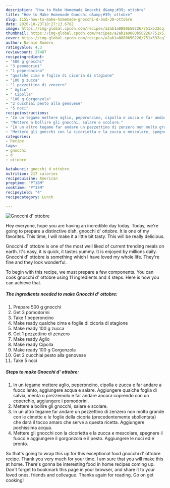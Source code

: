 ```yaml
---
description: "How to Make Homemade Gnocchi d&amp;#39; ottobre"
title: "How to Make Homemade Gnocchi d&amp;#39; ottobre"
slug: 1155-how-to-make-homemade-gnocchi-d-and-39-ottobre
date: 2020-10-23T18:27:13.678Z
image: https://img-global.cpcdn.com/recipes/a2ab1a0880b50226/751x532cq70/gnocchi-d-ottobre-recipe-main-photo.jpg
thumbnail: https://img-global.cpcdn.com/recipes/a2ab1a0880b50226/751x532cq70/gnocchi-d-ottobre-recipe-main-photo.jpg
cover: https://img-global.cpcdn.com/recipes/a2ab1a0880b50226/751x532cq70/gnocchi-d-ottobre-recipe-main-photo.jpg
author: Nannie Romero
ratingvalue: 4.3
reviewcount: 27487
recipeingredient:
- "500 g gnocchi"
- "3 pomodorini"
- "1 peperoncino"
- "qualche cima e foglie di cicoria di stagione"
- "100 g zucca"
- "1 pezzettino di zenzero"
- " Aglio"
- " Cipolla"
- "100 g Gorgonzola"
- "2 cucchiai pesto alla genovese"
- "5 noci"
recipeinstructions:
- "In un tegame mettere aglio, peperoncino, cipolla e zucca e far andare a fuoco lento, aggiungere acqua e salare. Aggiungere qualche foglia di salvia, menta o prezzemolo e far andare ancora coprendo con un coperchio, aggiungere i pomodorini."
- "Mettere a bollire gli gnocchi, salare e scolare."
- "In un altro tegame far andare un pezzettino di zenzero non molto grande con le cimette e le foglie della cicoria (precedentemente sbollentata) che darà il tocco amaro che serve a questa ricetta. Aggiungere pochissima acqua."
- "Mettere gli gnocchi con la cicorietta e la zucca e mescolare, spegnere il fuoco e aggiungere il gorgonzola e il pesto. Aggiungere le noci ed é pronto."
categories:
- Recipe
tags:
- gnocchi
- d
- ottobre

katakunci: gnocchi d ottobre 
nutrition: 217 calories
recipecuisine: American
preptime: "PT18M"
cooktime: "PT33M"
recipeyield: "4"
recipecategory: Lunch

---
```



![Gnocchi d&#39; ottobre](https://img-global.cpcdn.com/recipes/a2ab1a0880b50226/751x532cq70/gnocchi-d-ottobre-recipe-main-photo.jpg)

Hey everyone, hope you are having an incredible day today. Today, we're going to prepare a distinctive dish, gnocchi d&#39; ottobre. It is one of my favorites. This time, I will make it a little bit tasty. This will be really delicious.



Gnocchi d&#39; ottobre is one of the most well liked of current trending meals on earth. It's easy, it is quick, it tastes yummy. It is enjoyed by millions daily. Gnocchi d&#39; ottobre is something which I have loved my whole life. They're fine and they look wonderful.


To begin with this recipe, we must prepare a few components. You can cook gnocchi d&#39; ottobre using 11 ingredients and 4 steps. Here is how you can achieve that.

<!--inarticleads1-->

##### The ingredients needed to make Gnocchi d&#39; ottobre:

1. Prepare 500 g gnocchi
1. Get 3 pomodorini
1. Take 1 peperoncino
1. Make ready qualche cima e foglie di cicoria di stagione
1. Make ready 100 g zucca
1. Get 1 pezzettino di zenzero
1. Make ready  Aglio
1. Make ready  Cipolla
1. Make ready 100 g Gorgonzola
1. Get 2 cucchiai pesto alla genovese
1. Take 5 noci




<!--inarticleads2-->

##### Steps to make Gnocchi d&#39; ottobre:

1. In un tegame mettere aglio, peperoncino, cipolla e zucca e far andare a fuoco lento, aggiungere acqua e salare. Aggiungere qualche foglia di salvia, menta o prezzemolo e far andare ancora coprendo con un coperchio, aggiungere i pomodorini.
1. Mettere a bollire gli gnocchi, salare e scolare.
1. In un altro tegame far andare un pezzettino di zenzero non molto grande con le cimette e le foglie della cicoria (precedentemente sbollentata) che darà il tocco amaro che serve a questa ricetta. Aggiungere pochissima acqua.
1. Mettere gli gnocchi con la cicorietta e la zucca e mescolare, spegnere il fuoco e aggiungere il gorgonzola e il pesto. Aggiungere le noci ed é pronto.




So that's going to wrap this up for this exceptional food gnocchi d&#39; ottobre recipe. Thank you very much for your time. I am sure that you will make this at home. There's gonna be interesting food in home recipes coming up. Don't forget to bookmark this page in your browser, and share it to your loved ones, friends and colleague. Thanks again for reading. Go on get cooking!
